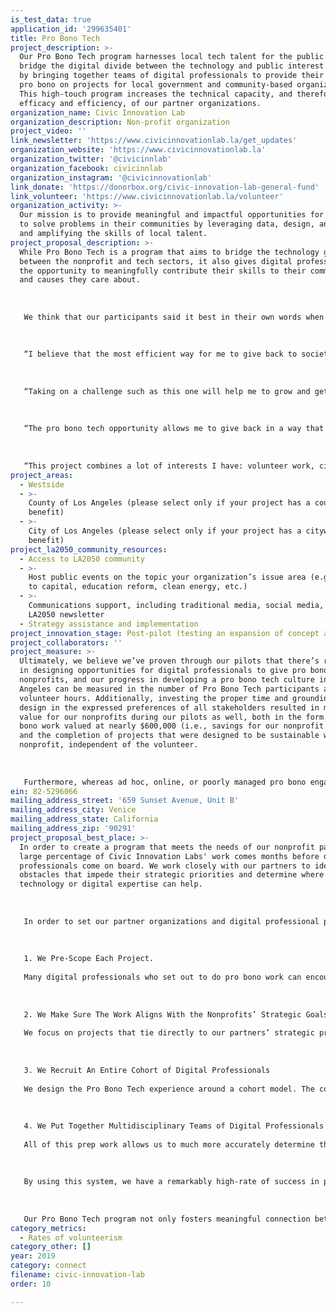 ```yaml
---
is_test_data: true
application_id: '299635401'
title: Pro Bono Tech
project_description: >-
  Our Pro Bono Tech program harnesses local tech talent for the public good. We
  bridge the digital divide between the technology and public interest sectors
  by bringing together teams of digital professionals to provide their services
  pro bono on projects for local government and community-based organizations.
  This high-touch program increases the technical capacity, and therefore the
  efficacy and efficiency, of our partner organizations.
organization_name: Civic Innovation Lab
organization_description: Non-profit organization
project_video: ''
link_newsletter: 'https://www.civicinnovationlab.la/get_updates'
organization_website: 'https://www.civicinnovationlab.la'
organization_twitter: '@civicinnlab'
organization_facebook: civicinnlab
organization_instagram: '@civicinnovationlab'
link_donate: 'https://donorbox.org/civic-innovation-lab-general-fund'
link_volunteer: 'https://www.civicinnovationlab.la/volunteer'
organization_activity: >-
  Our mission is to provide meaningful and impactful opportunities for residents
  to solve problems in their communities by leveraging data, design, and tech
  and amplifying the skills of local talent.
project_proposal_description: >-
  While Pro Bono Tech is a program that aims to bridge the technology gap
  between the nonprofit and tech sectors, it also gives digital professionals
  the opportunity to meaningfully contribute their skills to their communities
  and causes they care about. 
   
   
   
   We think that our participants said it best in their own words when describing their experiences volunteering with our nonprofit partners:
   
   
   
   “I believe that the most efficient way for me to give back to society is to utilize my most valuable skills, which are more tech and business related. Although I feel that helping out in a homeless shelter or mentoring kids is very meaningful, I might not be able to make as much of an impact as compared to doing what I am best at - analyzing data. A well-thought out strategy and execution by a team of digital professionals could benefit a non-profit entities tremendously, especially when resources are usually limited for charitable organizations.”
   
   
   
   “Taking on a challenge such as this one will help me to grow and get better at my own work, while also advancing the mission of other organizations that are most in need of help.”
   
   
   
   “The pro bono tech opportunity allows me to give back in a way that extends my reach and impact through collaboration with peers in defining and creating solutions that address social issues.”
   
   
   
   “This project combines a lot of interests I have: volunteer work, civic engagement, and product management.”
project_areas:
  - Westside
  - >-
    County of Los Angeles (please select only if your project has a countywide
    benefit)
  - >-
    City of Los Angeles (please select only if your project has a citywide
    benefit)
project_la2050_community_resources:
  - Access to LA2050 community
  - >-
    Host public events on the topic your organization’s issue area (e.g. access
    to capital, education reform, clean energy, etc.) 
  - >-
    Communications support, including traditional media, social media, and
    LA2050 newsletter
  - Strategy assistance and implementation
project_innovation_stage: Post-pilot (testing an expansion of concept after initially successful pilot)
project_collaborators: ''
project_measure: >-
  Ultimately, we believe we’ve proven through our pilots that there’s real value
  in designing opportunities for digital professionals to give pro bono time to
  nonprofits, and our progress in developing a pro bono tech culture in Los
  Angeles can be measured in the number of Pro Bono Tech participants and
  volunteer hours. Additionally, investing the proper time and grounding program
  design in the expressed preferences of all stakeholders resulted in measurable
  value for our nonprofits during our pilots as well, both in the form of pro
  bono work valued at nearly $600,000 (i.e., savings for our nonprofit partners)
  and the completion of projects that were designed to be sustainable within the
  nonprofit, independent of the volunteer. 
   
   
   
   Furthermore, whereas ad hoc, online, or poorly managed pro bono engagements result in dissatisfied parties on both ends, the model we piloted actually resulted in participants and nonprofits wanting to do more pro bono, not less. In that sense, our pilot around project management, scoping, communication, managing expectations, structuring engagement, and providing value to volunteers succeeded in designing a model program that overcame the hurdles that are specific to offering digital skills pro bono. If we can continue to run the Pro Bono Tech program with the same outcomes as our pilots, we believe that we will be successful in building the pro bono tech ecosystem in LA so that it becomes as ubiquitous as pro bono work in the legal industry.
ein: 82-5296066
mailing_address_street: '659 Sunset Avenue, Unit B'
mailing_address_city: Venice
mailing_address_state: California
mailing_address_zip: '90291'
project_proposal_best_place: >-
  In order to create a program that meets the needs of our nonprofit partners, a
  large percentage of Civic Innovation Labs' work comes months before digital
  professionals come on board. We work closely with our partners to identify
  obstacles that impede their strategic priorities and determine where
  technology or digital expertise can help. 
   
   
   
   In order to set our partner organizations and digital professional participants up for success, we address these challenges in the following ways:
   
   
   
   1. We Pre-Scope Each Project. 
   
   Many digital professionals who set out to do pro bono work can encounter unexpected “technical debt,” which greatly increases their workload and often leads to burn-out and unfinished projects. We mitigate this risk by working collaboratively with our nonprofit partners to pre-scope projects in order to anticipate potential obstacles incoming teams may encounter, allowing us to better prepare them. 
   
   
   
   2. We Make Sure The Work Aligns With the Nonprofits’ Strategic Goals.
   
   We focus on projects that tie directly to our partners’ strategic priorities so that we can be sure our teams are delivering high-impact work. Our partners understand that in order for the Pro Bono Tech teams to function at their highest level, they will need a solid communication plan and feedback loop in place. By tying projects to strategic priorities, we can ensure that both our partners and Pro Bono Tech teams are able to give and get what they want out of their projects. 
   
   
   
   3. We Recruit An Entire Cohort of Digital Professionals
   
   We design the Pro Bono Tech experience around a cohort model. The cohort model cultivates a sense of community and gives digital professionals the opportunity to problem solve outside of their direct teams. 
   
   
   
   4. We Put Together Multidisciplinary Teams of Digital Professionals
   
   All of this prep work allows us to much more accurately determine the skill sets and disposition needed for each project. Rather than matching an individual to a project, we build diverse teams to work on projects together. We accept digital professionals into the Pro Bono Tech program based on their skill sets and allow them to select onto projects themselves based on their interests. 
   
   
   
   By using this system, we have a remarkably high-rate of success in placing professionals on teams where they’re not only able to utilize their skill sets, but are also contributing to a cause they believe in. Many of our partner nonprofits do not have the staff capacity or budget to do this work on their own, and having access to an entire team of digital professionals provides value beyond the project deliverables. 98% of our nonprofit partners and digital professional participants were interested in participating as part of another Pro Bono Tech project.
   
   
   
   Our Pro Bono Tech program not only fosters meaningful connection between the technology and nonprofit sectors, but also amongst the digital professional community as well!
category_metrics:
  - Rates of volunteerism
category_other: []
year: 2019
category: connect
filename: civic-innovation-lab
order: 10

---
```

